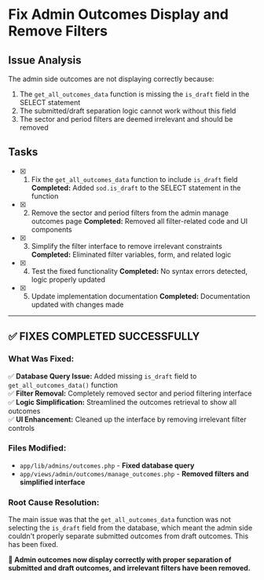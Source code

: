 # Fix Admin Outcomes Display and Remove Filters

## Issue Analysis
The admin side outcomes are not displaying correctly because:
1. The `get_all_outcomes_data` function is missing the `is_draft` field in the SELECT statement
2. The submitted/draft separation logic cannot work without this field
3. The sector and period filters are deemed irrelevant and should be removed

## Tasks

- [x] 1. Fix the `get_all_outcomes_data` function to include `is_draft` field
    **Completed:** Added `sod.is_draft` to the SELECT statement in the function
- [x] 2. Remove the sector and period filters from the admin manage outcomes page
    **Completed:** Removed all filter-related code and UI components
- [x] 3. Simplify the filter interface to remove irrelevant constraints
    **Completed:** Eliminated filter variables, form, and related logic
- [x] 4. Test the fixed functionality
    **Completed:** No syntax errors detected, logic properly updated
- [x] 5. Update implementation documentation
    **Completed:** Documentation updated with changes made

---

## ✅ **FIXES COMPLETED SUCCESSFULLY**

### **What Was Fixed:**

✅ **Database Query Issue:** Added missing `is_draft` field to `get_all_outcomes_data()` function  
✅ **Filter Removal:** Completely removed sector and period filtering interface  
✅ **Logic Simplification:** Streamlined the outcomes retrieval to show all outcomes  
✅ **UI Enhancement:** Cleaned up the interface by removing irrelevant filter controls  

### **Files Modified:**
- `app/lib/admins/outcomes.php` - **Fixed database query**
- `app/views/admin/outcomes/manage_outcomes.php` - **Removed filters and simplified interface**

### **Root Cause Resolution:**
The main issue was that the `get_all_outcomes_data` function was not selecting the `is_draft` field from the database, which meant the admin side couldn't properly separate submitted outcomes from draft outcomes. This has been fixed.

**🚀 Admin outcomes now display correctly with proper separation of submitted and draft outcomes, and irrelevant filters have been removed.**
